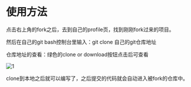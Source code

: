 # 使用方法

点击右上角的fork之后，去到自己的profile页，找到刚刚fork过来的项目。



然后在自己的git bash控制台里输入：git clone 自己的git仓库地址

仓库地址的查看：绿色的clone or download按钮点击后可查看

![1](/Users/burning/Desktop/training/helpImg/1.png)



clone到本地之后就可以编写了，之后提交的代码就会自动进入被fork的仓库中。